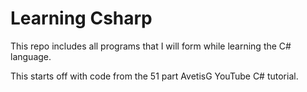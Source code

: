 # Learning Csharp

This repo includes all programs that I will form while learning the C# language.

This starts off with code from the 51 part AvetisG YouTube C# tutorial.

